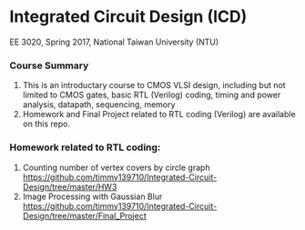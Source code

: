 # Integrated Circuit Design (ICD)
EE 3020, Spring 2017, National Taiwan University (NTU)

### Course Summary
1. This is an introductary course to CMOS VLSI design, including but not limited to CMOS gates, basic RTL (Verilog) coding, timing and power analysis, datapath, sequencing, memory
2. Homework and Final Project related to RTL coding (Verilog) are available on this repo.

### Homework related to RTL coding:
1. Counting number of vertex covers by circle graph
   https://github.com/timmy139710/Integrated-Circuit-Design/tree/master/HW3
2. Image Processing with Gaussian Blur
   https://github.com/timmy139710/Integrated-Circuit-Design/tree/master/Final_Project

